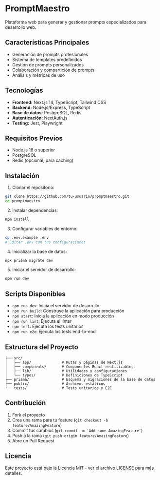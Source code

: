 # PromptMaestro

Plataforma web para generar y gestionar prompts especializados para desarrollo web.

## Características Principales

- Generación de prompts profesionales
- Sistema de templates predefinidos
- Gestión de prompts personalizados
- Colaboración y compartición de prompts
- Análisis y métricas de uso

## Tecnologías

- **Frontend:** Next.js 14, TypeScript, Tailwind CSS
- **Backend:** Node.js/Express, TypeScript
- **Base de datos:** PostgreSQL, Redis
- **Autenticación:** NextAuth.js
- **Testing:** Jest, Playwright

## Requisitos Previos

- Node.js 18 o superior
- PostgreSQL
- Redis (opcional, para caching)

## Instalación

1. Clonar el repositorio:
```bash
git clone https://github.com/tu-usuario/promptmaestro.git
cd promptmaestro
```

2. Instalar dependencias:
```bash
npm install
```

3. Configurar variables de entorno:
```bash
cp .env.example .env
# Editar .env con tus configuraciones
```

4. Inicializar la base de datos:
```bash
npx prisma migrate dev
```

5. Iniciar el servidor de desarrollo:
```bash
npm run dev
```

## Scripts Disponibles

- `npm run dev`: Inicia el servidor de desarrollo
- `npm run build`: Construye la aplicación para producción
- `npm start`: Inicia la aplicación en modo producción
- `npm run lint`: Ejecuta el linter
- `npm test`: Ejecuta los tests unitarios
- `npm run e2e`: Ejecuta los tests end-to-end

## Estructura del Proyecto

```
├── src/
│   ├── app/              # Rutas y páginas de Next.js
│   ├── components/       # Componentes React reutilizables
│   ├── lib/              # Utilidades y configuraciones
│   └── types/            # Definiciones de TypeScript
├── prisma/               # Esquema y migraciones de la base de datos
├── public/               # Archivos estáticos
└── tests/                # Tests unitarios y E2E
```

## Contribución

1. Fork el proyecto
2. Crea una rama para tu feature (`git checkout -b feature/AmazingFeature`)
3. Commit tus cambios (`git commit -m 'Add some AmazingFeature'`)
4. Push a la rama (`git push origin feature/AmazingFeature`)
5. Abre un Pull Request

## Licencia

Este proyecto está bajo la Licencia MIT - ver el archivo [LICENSE](LICENSE) para más detalles.